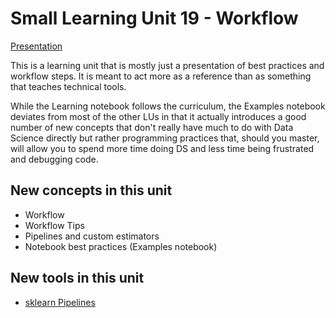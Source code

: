 # Small Learning Unit 19 - Workflow

[Presentation](https://docs.google.com/presentation/d/1Jr4fMzbqocphUHnKkz-uuul-yUwQxeSI570twWuhm30/edit?usp=sharing)

This is a learning unit that is mostly just a presentation of best practices and workflow steps. It is meant
to act more as a reference than as something that teaches technical tools. 

While the Learning notebook follows the curriculum, the Examples notebook deviates from most of the other
LUs in that it actually introduces a good number of new concepts that don't really have much to do with
Data Science directly but rather programming practices that, should you master, will allow you to spend
more time doing DS and less time being frustrated and debugging code.

## New concepts in this unit

- Workflow
- Workflow Tips
- Pipelines and custom estimators
- Notebook best practices (Examples notebook)

## New tools in this unit

- [sklearn Pipelines](http://scikit-learn.org/stable/modules/generated/sklearn.pipeline.Pipeline.html)
